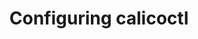 ---
title: Configuring calicoctl
show_read_time: false
canonical_url: 'https://docs.projectcalico.org/v3.9/getting-started/calicoctl/configure/index'
---
